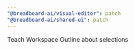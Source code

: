```yaml
---
"@breadboard-ai/visual-editor": patch
"@breadboard-ai/shared-ui": patch
---
```


Teach Workspace Outline about selections
